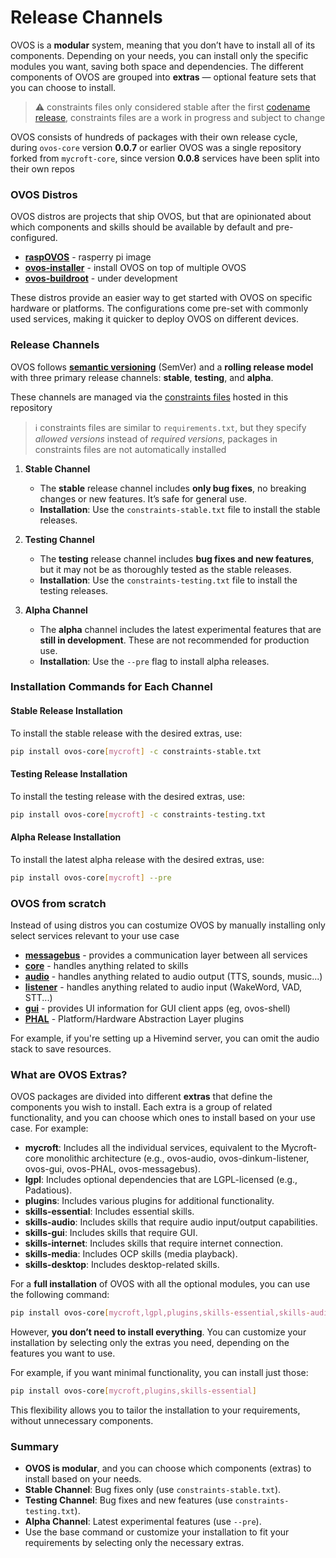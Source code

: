 # Release Channels

OVOS is a **modular** system, meaning that you don’t have to install all of its components. Depending on your needs, you can install only the specific modules you want, saving both space and dependencies. The different components of OVOS are grouped into **extras** — optional feature sets that you can choose to install.

> ⚠️ constraints files only considered stable after the first [codename release](https://github.com/OpenVoiceOS/ovos-releases/issues/5), constraints files are a work in progress and subject to change

OVOS consists of hundreds of packages with their own release cycle, during `ovos-core` version **0.0.7** or earlier 
OVOS was a single repository forked from `mycroft-core`, since version **0.0.8** services have been split into their own repos


### OVOS Distros

OVOS distros are projects that ship OVOS, but that are opinionated about which components and skills should be available by default and pre-configured.

- [**raspOVOS**](https://github.com/OpenVoiceOS/raspOVOS) - rasperry pi image
- [**ovos-installer**](https://github.com/OpenVoiceOS/ovos-installer) - install OVOS on top of multiple OVOS
- [**ovos-buildroot**](https://github.com/OpenVoiceOS/ovos-buildroot) - under development

These distros provide an easier way to get started with OVOS on specific hardware or platforms. The configurations come pre-set with commonly used services, making it quicker to deploy OVOS on different devices.

### Release Channels

OVOS follows [**semantic versioning**](https://semver.org/) (SemVer) and a **rolling release model** with three primary release channels: **stable**, **testing**, and **alpha**.

These channels are managed via the [constraints files](https://pip.pypa.io/en/stable/user_guide/#constraints-files) hosted in this repository

> ℹ️ constraints files are similar to `requirements.txt`, but they specify *allowed versions* instead of *required versions*, packages in constraints files are not automatically installed

1. **Stable Channel**
   - The **stable** release channel includes **only bug fixes**, no breaking changes or new features. It’s safe for general use.
   - **Installation**: Use the `constraints-stable.txt` file to install the stable releases.

2. **Testing Channel**
   - The **testing** release channel includes **bug fixes and new features**, but it may not be as thoroughly tested as the stable releases.
   - **Installation**: Use the `constraints-testing.txt` file to install the testing releases.

3. **Alpha Channel**
   - The **alpha** channel includes the latest experimental features that are **still in development**. These are not recommended for production use.
   - **Installation**: Use the `--pre` flag to install alpha releases.



### Installation Commands for Each Channel

#### Stable Release Installation

To install the stable release with the desired extras, use:

```bash
pip install ovos-core[mycroft] -c constraints-stable.txt
```

#### Testing Release Installation

To install the testing release with the desired extras, use:

```bash
pip install ovos-core[mycroft] -c constraints-testing.txt
```

#### Alpha Release Installation

To install the latest alpha release with the desired extras, use:

```bash
pip install ovos-core[mycroft] --pre
```

### OVOS from scratch

Instead of using distros you can costumize OVOS by manually installing only select services relevant to your use case

- **[messagebus](https://github.com/OpenVoiceOS/ovos-messagebus)** - provides a communication layer between all services
- **[core](https://github.com/OpenVoiceOS/ovos-core)** - handles anything related to skills
- **[audio](https://github.com/OpenVoiceOS/ovos-audio)** - handles anything related to audio output (TTS, sounds, music...)
- **[listener](https://github.com/OpenVoiceOS/ovos-dinkum-listener)** - handles anything related to audio input (WakeWord, VAD, STT...)
- **[gui](https://github.com/OpenVoiceOS/ovos-gui)** - provides UI information for GUI client apps (eg, ovos-shell)
- **[PHAL](https://github.com/OpenVoiceOS/ovos-PHAL)** - Platform/Hardware Abstraction Layer plugins

For example, if you're setting up a Hivemind server, you can omit the audio stack to save resources.


### What are OVOS Extras?

OVOS packages are divided into different **extras** that define the components you wish to install. Each extra is a group of related functionality, and you can choose which ones to install based on your use case. For example:

- **mycroft**: Includes all the individual services, equivalent to the Mycroft-core monolithic architecture (e.g., ovos-audio, ovos-dinkum-listener, ovos-gui, ovos-PHAL, ovos-messagebus).
- **lgpl**: Includes optional dependencies that are LGPL-licensed (e.g., Padatious).
- **plugins**: Includes various plugins for additional functionality.
- **skills-essential**: Includes essential skills.
- **skills-audio**: Includes skills that require audio input/output capabilities.
- **skills-gui**: Includes skills that require GUI.
- **skills-internet**: Includes skills that require internet connection.
- **skills-media**: Includes OCP skills (media playback).
- **skills-desktop**: Includes desktop-related skills.

For a **full installation** of OVOS with all the optional modules, you can use the following command:

```bash
pip install ovos-core[mycroft,lgpl,plugins,skills-essential,skills-audio,skills-gui,skills-internet,skills-media,skills-desktop]
```

However, **you don’t need to install everything**. You can customize your installation by selecting only the extras you need, depending on the features you want to use.

For example, if you want minimal functionality, you can install just those:

```bash
pip install ovos-core[mycroft,plugins,skills-essential]
```

This flexibility allows you to tailor the installation to your requirements, without unnecessary components.


### Summary

- **OVOS is modular**, and you can choose which components (extras) to install based on your needs.
- **Stable Channel**: Bug fixes only (use `constraints-stable.txt`).
- **Testing Channel**: Bug fixes and new features (use `constraints-testing.txt`).
- **Alpha Channel**: Latest experimental features (use `--pre`).
- Use the base command or customize your installation to fit your requirements by selecting only the necessary extras.
